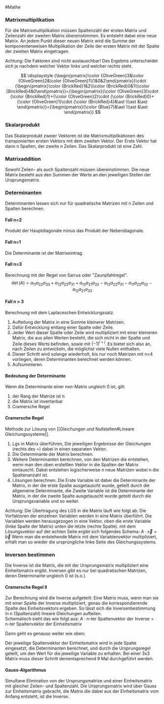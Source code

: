 #Mathe 

### Matrixmultiplikation

Für die Matrixmultiplikation müssen Spaltenzahl der ersten Matrix und Zeilenzahl der zweiten Matrix übereinstimmen. Es entsteht dabei eine neue Matrix. An jedem Punkt dieser neuen Matrix wird die Summe der komponentenweisen Multiplikation der Zeile der ersten Matrix mit der Spalte der zweiten Matrix eingetragen.

Achtung: Die Faktoren sind nicht austauschbar! Das Ergebnis unterscheidet sich je nachdem welcher Vektor links und welcher rechts steht.

$$
\displaystyle {\begin{pmatrix}\color {OliveGreen}3&\color {OliveGreen}2&\color {OliveGreen}1\\1&0&2\end{pmatrix}}\cdot {\begin{pmatrix}\color {BrickRed}1&2\\\color {BrickRed}0&1\\\color {BrickRed}4&0\end{pmatrix}}={\begin{pmatrix}{\color {OliveGreen}3}\cdot {\color {BrickRed}1}+{\color {OliveGreen}2}\cdot {\color {BrickRed}0}+{\color {OliveGreen}1}\cdot {\color {BrickRed}4}&\ast \\\ast &\ast \end{pmatrix}}={\begin{pmatrix}{\color {Blue}7}&\ast \\\ast &\ast \end{pmatrix}}
$$

### Skalarprodukt

Das Skalarprodukt zweier Vektoren ist die Matrixmultiplikationen des transponierten ersten Vektors mit dem zweiten Vektor. Der Erste Vektor hat dann n Spalten, der zweite n Zeilen. Das Skalarprodukt ist eine Zahl.

### Matrixaddition

Sowohl Zeilen- als auch Spaltenzahl müssen übereinstimmen. Die neue Matrix besteht aus den Summen der Werte an den jeweiligen Stellen der Ursprungsmatrix.

### Determinanten

Determinanten lassen sich nur für quadratische Matrizen mit n Zeilen und Spalten berechnen.

#### Fall n=2

Produkt der Hauptdiagonale minus das Produkt der Nebendiagonale.

#### Fall n=1

Die Determinante ist der Matrixeintrag.

#### Fall n=3

Berechnung mit der Regel von Sarrus oder "Zaunpfahlregel".
$$
\displaystyle \det(A)=a_{\text{11}}a_{\text{22}}a_{\text{33}}+a_{\text{12}}a_{\text{23}}a_{\text{31}}+a_{\text{13}}a_{\text{21}}a_{\text{32}}-a_{\text{13}}a_{\text{22}}a_{\text{31}}-a_{\text{11}}a_{\text{23}}a_{\text{32}}-a_{\text{12}}a_{\text{21}}a_{\text{33}}
$$

#### Fall n > 3

Berechnung mit dem Laplaceschen Entwicklungssatz. 
1. Aufteilung der Matrix in eine Summe kleinerer Matrizen. 
2. Dafür Entwicklung entlang einer Spalte oder Zeile.
3. Jeder Wert dieser Spalte oder Zeile wird multipliziert mit einer kleineren Matrix, die aus allen Werten besteht, die sich nicht in der Spalte und Zeile dieses Werts befinden, sowie mit $(-1)^{i+j}$. Es bietet sich also an, nach Zeilen zu entwickeln, die möglichst viele Nullen enthalten. 
4. Dieser Schritt wird solange wiederholt, bis nur noch Matrizen mit n<4 vorliegen, deren Determinanten berechnet werden können. 
5. Aufsummieren.

#### Bedeutung der Determinante

Wenn die Determinante einer nxn-Matrix ungleich 0 ist, gilt:
1. der Rang der Matrize ist n
2. die Matrix ist invertierbar
3. Cramersche Regel

#### Cramersche Regel

Methode zur Lösung von [[Gleichungen und Nullstellen#Lineare Gleichungssysteme]].
1. Lgs in Matrix überführen, Die jeweiligen Ergebnisse der Gleichungen (rechts des =) dabei in einen separaten Vektor.
2. Die Determinante der Matrix berechnen.
3. Weitere Determinanten berechnen, von den Matrizen die entstehen, wenn man den oben erstellten Vektor in die Spalten der Matrix eintauscht. Dabei entstehen logischerweise n neue Matrizen wobei n die Spaltenanzahl ist.
4. Lösungen berechnen. Die Erste Variable ist dabei die Determinante der Matrix, in der die erste Spalte ausgetauscht wurde, geteilt durch die allgemeine Determinante, die Zweite Variable ist die Determinante der Matrix, in der die zweite Spalte ausgetauscht wurde geteitl durch die Ursprungsvariable und so weiter.

Achtung: Die Übertragung des LGS in die Matrix läuft wie folgt ab: Die Vorfaktoren der einzelnen Variablen werden in eine Matrix überführt. Die Variablen werden herausgezogen in eine Vektor, oben die erste Variable (linke Spalte der Matrix) unten die letzte (rechte Spalte). mit dem Lösungsvektor auf der echten Seite ergibt sich folgendes Schema: $A \cdot \vec x = \vec b$
Wenn man die entstehende Matrix mit dem Variablenvektor multipliziert, erhält man so wieder die ursprüngliche linke Seite des Gleichungssystems.

### Inversen bestimmen

Die Inverse ist die Matrix, die mit der Ursprungsmatrix multipliziert eine Einheitsmatrix ergibt. Inversen gibt es nur bei quadratischen Matrizen, deren Determinante ungleich 0 ist (s.o.).

#### Cramersche Regel II

Zur Berechnung wird die Inverse aufgeteilt: Eine Matrix muss, wenn man sie mit einer Spalte der Inverse multipliziert, genau die korrespondierende Spalte des Einheitsvektors ergeben. So lässt sich die Inversenbestimmung in n (Spaltenzahl) lineare Gleichungen aufteilen.  
Schematisch sieht das wie folgt aus: $A \cdot \text{n-ter Spaltenvektor der Inverse} = \text{n-ter Spaltenvektor der Einheitsmatrix}$

Dann geht es genauso weiter wie oben: 

Der jeweilige Spaltenvektor der Einheitsmatrix wird in jede Spalte eingesetzt, die Determinanten berechnet, und durch die Ursprungsregel geteilt, um den Wert für die jeweilige Variable zu erhalten. Bei einer 3x3 Matrix muss dieser Schritt dementsprechend 9 Mal durchgeführt werden.

#### Gauss-Algorithmus

Simultane Elimination von der Ursprungsmatrize und einer Einheitsmatrix mit gleicher Zeilen- und Spaltenzahl. Die Ursprungsmatrix wird über Gauss zur Einheitsmatrix gebracht, die Matrix die dabei aus der Einheitsmatrix vom Anfang entsteht, ist die Inverse.